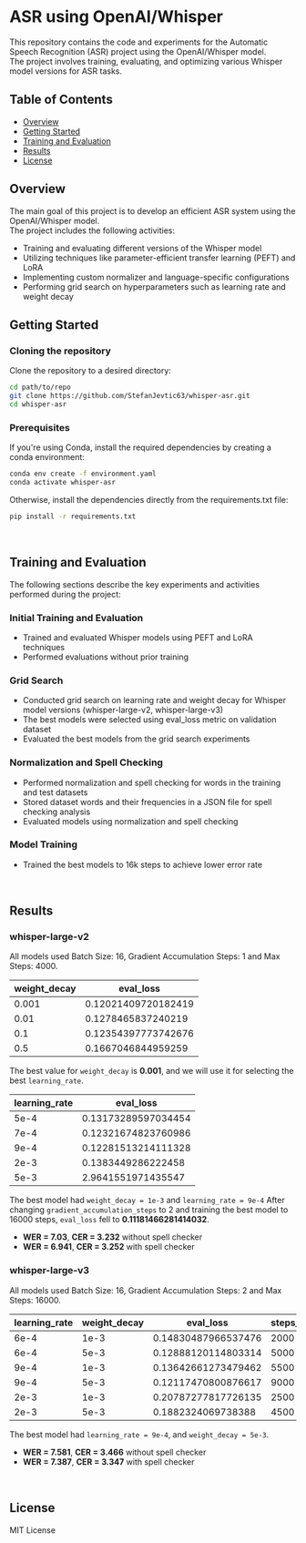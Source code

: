 # ASR using OpenAI/Whisper

This repository contains the code and experiments for the Automatic Speech Recognition (ASR) project using the OpenAI/Whisper model. <br>
The project involves training, evaluating, and optimizing various Whisper model versions for ASR tasks.


## Table of Contents
- [Overview](#overview)
- [Getting Started](#getting-started)
- [Training and Evaluation](#training-and-evaluation)
- [Results](#results)
- [License](#license)


## Overview
The main goal of this project is to develop an efficient ASR system using the OpenAI/Whisper model. <br>
The project includes the following activities:
- Training and evaluating different versions of the Whisper model
- Utilizing techniques like parameter-efficient transfer learning (PEFT) and LoRA
- Implementing custom normalizer and language-specific configurations
- Performing grid search on hyperparameters such as learning rate and weight decay


## Getting Started
### Cloning the repository
Clone the repository to a desired directory:
```bash
cd path/to/repo
git clone https://github.com/StefanJevtic63/whisper-asr.git
cd whisper-asr
```

### Prerequisites
If you're using Conda, install the required dependencies by creating a conda environment:

```bash
conda env create -f environment.yaml
conda activate whisper-asr
```

Otherwise, install the dependencies directly from the requirements.txt file:

```bash
pip install -r requirements.txt

```

<br>

## Training and Evaluation
The following sections describe the key experiments and activities performed during the project:

### Initial Training and Evaluation
- Trained and evaluated Whisper models using PEFT and LoRA techniques
- Performed evaluations without prior training

### Grid Search
- Conducted grid search on learning rate and weight decay for Whisper model versions (whisper-large-v2, whisper-large-v3)
- The best models were selected using eval_loss metric on validation dataset
- Evaluated the best models from the grid search experiments

### Normalization and Spell Checking
- Performed normalization and spell checking for words in the training and test datasets
- Stored dataset words and their frequencies in a JSON file for spell checking analysis
- Evaluated models using normalization and spell checking

### Model Training
- Trained the best models to 16k steps to achieve lower error rate

<br>

## Results
### whisper-large-v2
All models used Batch Size: 16, Gradient Accumulation Steps: 1 and Max Steps: 4000.


| weight_decay | eval_loss           |
|--------------|---------------------|
| 0.001        | 0.12021409720182419 |
| 0.01         | 0.1278465837240219  |
| 0.1          | 0.12354397773742676 |
| 0.5          | 0.1667046844959259  |

The best value for `weight_decay` is **0.001**, and we will use it for selecting the best `learning_rate`.

| learning_rate | eval_loss           |
|---------------|---------------------|
| 5e-4          | 0.13173289597034454 |
| 7e-4          | 0.12321674823760986 |
| 9e-4          | 0.12281513214111328 |
| 2e-3          | 0.1383449286222458  |
| 5e-3          | 2.9641551971435547  |

The best model had `weight_decay = 1e-3` and `learning_rate = 9e-4`
After changing `gradient_accumulation_steps` to 2 and training the best model to 16000 steps, `eval_loss` fell to **0.11181466281414032**.

- **WER = 7.03**, **CER = 3.232** without spell checker
- **WER = 6.941**, **CER = 3.252** with spell checker


### whisper-large-v3
All models used Batch Size: 16, Gradient Accumulation Steps: 2 and Max Steps: 16000.

| learning_rate | weight_decay | eval_loss           | steps_trained |
|---------------|--------------|---------------------|---------------|
| 6e-4          | 1e-3         | 0.14830487966537476 | 2000          |
| 6e-4          | 5e-3         | 0.12888120114803314 | 5000          |
| 9e-4          | 1e-3         | 0.13642661273479462 | 5500          |
| 9e-4          | 5e-3         | 0.12117470800876617 | 9000          |
| 2e-3          | 1e-3         | 0.20787277817726135 | 2500          |
| 2e-3          | 5e-3         | 0.1882324069738388  | 4500          |

The best model had `learning_rate = 9e-4`, and `weight_decay = 5e-3`. 

- **WER = 7.581**, **CER = 3.466** without spell checker
- **WER = 7.387**, **CER = 3.347** with spell checker


<br>

## License
MIT License
